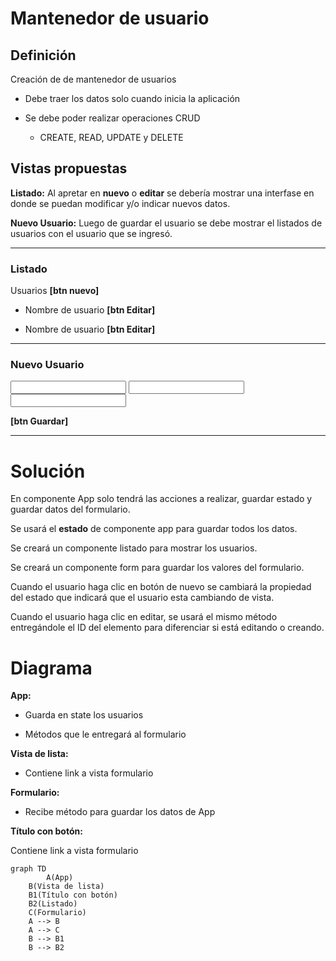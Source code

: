# Mantenedor de usuario



## Definición

Creación de de mantenedor de usuarios

- Debe traer los datos solo cuando inicia la aplicación

- Se debe poder realizar operaciones CRUD
  - CREATE, READ, UPDATE y DELETE



## Vistas propuestas

**Listado:** Al apretar en **nuevo** o **editar** se debería mostrar una interfase en donde se puedan modificar y/o indicar nuevos datos.

**Nuevo Usuario:** Luego de guardar el usuario se debe mostrar el listados de usuarios con el usuario que se ingresó.

-----

### Listado

Usuarios   **[btn nuevo]**

- Nombre de usuario **[btn Editar]**

- Nombre de usuario **[btn Editar]**

--------

### Nuevo Usuario

<input Nombre> 

<input email>

<input sitio web>

**[btn Guardar]**

---------------



# Solución

En componente  App solo tendrá las acciones a realizar, guardar estado y guardar datos del formulario.

Se usará el **estado** de componente app para guardar todos los datos. 

Se creará un componente listado para mostrar los usuarios.

Se creará un componente form para guardar los valores del formulario.

Cuando el usuario haga clic en botón de nuevo se cambiará la propiedad del estado que indicará que el usuario esta cambiando de vista.

Cuando el usuario haga clic en editar, se usará el mismo método entregándole el ID del elemento para diferenciar si está editando o creando.





# Diagrama

**App:**

- Guarda en state los usuarios

- Métodos que le entregará al formulario

**Vista  de lista:**

- Contiene link a vista formulario

**Formulario:**

- Recibe método para guardar  los datos de App

**Título con botón:**

Contiene link a vista formulario

```mermaid
graph TD
		A(App)
    B(Vista de lista) 
    B1(Título con botón) 
    B2(Listado) 
    C(Formulario)
    A --> B 
    A --> C 
    B --> B1
    B --> B2
   
```

